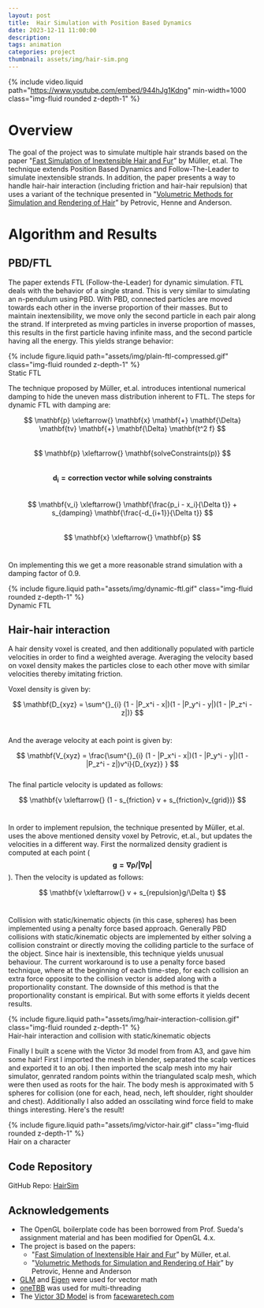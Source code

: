 ```yaml
---
layout: post
title:  Hair Simulation with Position Based Dynamics
date: 2023-12-11 11:00:00
description:
tags: animation
categories: project
thumbnail: assets/img/hair-sim.png
---
```


{% include video.liquid path="https://www.youtube.com/embed/944hJg1Kdng" min-width=1000 class="img-fluid rounded z-depth-1" %}

# Overview

The goal of the project was to simulate multiple hair strands based on the paper "[Fast Simulation of
Inextensible Hair and Fur](https://matthias-research.github.io/pages/publications/FTLHairFur.pdf)” by Müller, et.al. The technique extends Position Based Dynamics and Follow-The-Leader to simulate inextensible strands. In addition, the paper presents a way to handle hair-hair interaction (including friction and hair-hair repulsion) that uses a variant of the technique presented in "[Volumetric Methods for Simulation and Rendering of Hair](https://graphics.pixar.com/library/Hair/paper.pdf)” by Petrovic, Henne and Anderson.

# Algorithm and Results

## PBD/FTL

The paper extends FTL (Follow-the-Leader) for dynamic simulation. FTL deals with the behavior of a single strand. This is very similar to simulating an n-pendulum using PBD. With PBD, connected particles are moved towards each other in the inverse proportion of their masses. But to maintain inextensibility, we move only the second particle in each pair along the strand. If interpreted as mving particles in inverse proportion of masses, this results in the first particle having infinite mass, and the second particle having all the energy. This yields strange behavior:

<div class="row mt-3">
    <div class="col-sm mt-3 mt-md-0">
        {% include figure.liquid path="assets/img/plain-ftl-compressed.gif" class="img-fluid rounded z-depth-1" %}
    </div>
</div>
<div class="caption">
    Static FTL
</div>

The technique proposed by Müller, et.al. introduces intentional numerical damping to hide the uneven mass distribution inherent to FTL. The steps for dynamic FTL with damping are:

$$
\mathbf{p} \xleftarrow{} \mathbf{x} \mathbf{+} \mathbf{\Delta} \mathbf{tv} \mathbf{+} \mathbf{\Delta} \mathbf{t^2 f}
$$
<br>
$$
\mathbf{p} \xleftarrow{}  \mathbf{solveConstraints(p)}
$$
<br>
$$
\mathbf{d_i = \textbf{correction vector while solving constraints}}
$$
<br>
$$
\mathbf{v_i} \xleftarrow{} \mathbf{\frac{p_i - x_i}{\Delta t}} + s_{damping} \mathbf{\frac{-d_{i+1}}{\Delta t}}
$$
<br>
$$
\mathbf{x} \xleftarrow{} \mathbf{p}
$$
<br>

On implementing this we get a more reasonable strand simulation with a damping factor of 0.9.

<div class="row mt-3">
    <div class="col-sm mt-3 mt-md-0">
        {% include figure.liquid path="assets/img/dynamic-ftl.gif" class="img-fluid rounded z-depth-1" %}
    </div>
</div>
<div class="caption">
    Dynamic FTL
</div>

## Hair-hair interaction

A hair density voxel is created, and then additionally populated with particle velocities in order to find a weighted average. Averaging the velocity based on voxel density makes the particles close to each other move with similar velocities thereby imitating friction.

Voxel density is given by:

$$
\mathbf{D_{xyz} = \sum^{}_{i} (1 - |P_x^i - x|)(1 - |P_y^i - y|)(1 - |P_z^i - z|)}
$$
<br>

And the average velocity at each point is given by:

$$
\mathbf{V_{xyz} = \frac{\sum^{}_{i} (1 - |P_x^i - x|)(1 - |P_y^i - y|)(1 - |P_z^i - z|)v^i}{D_{xyz}} }
$$
<br>
The final particle velocity is updated as follows:

$$
\mathbf{v \xleftarrow{} (1 - s_{friction} v + s_{friction}v_{grid})}
$$
<br>

In order to implement repulsion, the technique presented by Müller, et.al. uses the above mentioned density voxel by Petrovic, et.al., but updates the velocities in a different way. First the normalized density gradient is computed at each point ($$\mathbf{g = \nabla \rho / \vert\nabla \rho\vert}$$). Then the velocity is updated as follows:

$$
\mathbf{v \xleftarrow{} v + s_{repulsion}g/\Delta t}
$$
<br>

Collision with static/kinematic objects (in this case, spheres) has been implemented using a penalty force based approach. Generally PBD collisions with static/kinematic objects are implemented by either solving a collision constraint or directly moving the colliding particle to the surface of the object. Since hair is inextensible, this technique yields unusual behaviour. The current workaround is to use a penalty force based technique, where at the beginning of each time-step, for each collision an extra force opposite to the collision vector is added along with a proportionality constant. The downside of this method is that the proportionality constant is empirical. But with some efforts it yields decent results.

<div class="row mt-3">
    <div class="col-sm mt-3 mt-md-0">
        {% include figure.liquid path="assets/img/hair-interaction-collision.gif" class="img-fluid rounded z-depth-1" %}
    </div>
</div>
<div class="caption">
    Hair-hair interaction and collision with static/kinematic objects
</div>

Finally I built a scene with the Victor 3d model from from A3, and gave him some hair! First I imported the mesh in blender, separated the scalp vertices and exported it to an obj. I then imported the scalp mesh into my hair simulator, genrated random points within the triangulated scalp mesh, which were then used as roots for the hair. The body mesh is approximated with 5 spheres for collision (one for each, head, nech, left shoulder, right shoulder and chest). Additionally I also added an osscilating wind force field to make things interesting. Here's the result!

<div class="row mt-3">
    <div class="col-sm mt-3 mt-md-0">
        {% include figure.liquid path="assets/img/victor-hair.gif" class="img-fluid rounded z-depth-1" %}
    </div>
</div>
<div class="caption">
    Hair on a character
</div>

## Code Repository

GitHub Repo: [HairSim](https://github.com/KarthikRIyer/HairSim)


## Acknowledgements

- The OpenGL boilerplate code has been borrowed from Prof. Sueda's assignment material and has been modified for OpenGL 4.x.
- The project is based on the papers: 
    - "[Fast Simulation of
Inextensible Hair and Fur](https://matthias-research.github.io/pages/publications/FTLHairFur.pdf)” by Müller, et.al.
    - "[Volumetric Methods for Simulation and Rendering of Hair](https://graphics.pixar.com/library/Hair/paper.pdf)” by Petrovic, Henne and Anderson
- [GLM](https://github.com/g-truc/glm) and [Eigen](https://eigen.tuxfamily.org/index.php?title=Main_Page) were used for vector math
- [oneTBB](https://github.com/oneapi-src/oneTBB) was used for multi-threading
- The [Victor 3D Model](https://s3-us-west-1.amazonaws.com/fti.website.assets/training/FacewareTech_Victor_Maya.zip) is from [facewaretech.com](https://facewaretech.com/learn/free-assets)